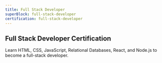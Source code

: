 ```yaml
---
title: Full Stack Developer
superBlock: full-stack-developer
certification: full-stack-developer
---
```


## Full Stack Developer Certification

Learn HTML, CSS, JavaScript, Relational Databases, React, and Node.js to become a full-stack developer.
